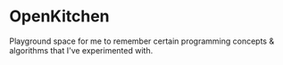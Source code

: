 # OpenKitchen
Playground space for me to remember certain programming concepts &amp; algorithms that I've experimented with.
